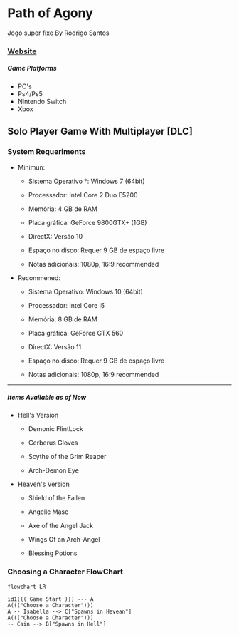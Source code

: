 # Path of Agony

Jogo super fixe By Rodrigo Santos

### [Website](http://pathofagony.cu)

[](Imagens/pathofagony.png)

##### Game Platforms

* PC's
* Ps4/Ps5
* Nintendo Switch
* Xbox
  
## Solo Player Game With Multiplayer [DLC]

### System Requeriments

* Minimun:
  * Sistema Operativo *: Windows 7 (64bit)

  * Processador: Intel Core 2 Duo E5200
  * Memória: 4 GB de RAM
  * Placa gráfica: GeForce 9800GTX+ (1GB)
  * DirectX: Versão 10
  * Espaço no disco: Requer 9 GB de espaço livre
  * Notas adicionais: 1080p, 16:9 recommended

* Recommened:
  * Sistema Operativo: Windows 10 (64bit)

  * Processador: Intel Core i5
  * Memória: 8 GB de RAM
  * Placa gráfica: GeForce GTX 560
  * DirectX: Versão 11
  * Espaço no disco: Requer 9 GB de espaço livre
  * Notas adicionais: 1080p, 16:9 recommended

----------------

##### Items Available as of Now

* Hell's Version

   * Demonic FlintLock

   * Cerberus Gloves

   * Scythe of the Grim Reaper

   * Arch-Demon Eye

* Heaven's Version

   * Shield of the Fallen

   * Angelic Mase
   * Axe of the Angel Jack

   * Wings Of an Arch-Angel

   * Blessing Potions

### Choosing a Character FlowChart

```mermaid
flowchart LR

id1((( Game Start ))) --- A
A((("Choose a Character")))
A -- Isabella --> C["Spawns in Hevean"]
A((("Choose a Character")))
-- Cain --> B["Spawns in Hell"]
```
